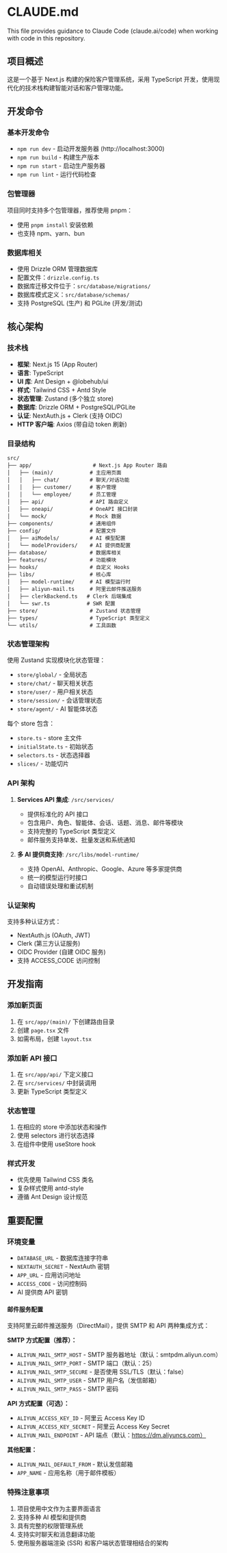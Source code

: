 # CLAUDE.md

This file provides guidance to Claude Code (claude.ai/code) when working with code in this repository.

## 项目概述

这是一个基于 Next.js 构建的保险客户管理系统，采用 TypeScript 开发，使用现代化的技术栈构建智能对话和客户管理功能。

## 开发命令

### 基本开发命令
- `npm run dev` - 启动开发服务器 (http://localhost:3000)
- `npm run build` - 构建生产版本
- `npm run start` - 启动生产服务器
- `npm run lint` - 运行代码检查

### 包管理器
项目同时支持多个包管理器，推荐使用 pnpm：
- 使用 `pnpm install` 安装依赖
- 也支持 npm、yarn、bun

### 数据库相关
- 使用 Drizzle ORM 管理数据库
- 配置文件：`drizzle.config.ts`
- 数据库迁移文件位于：`src/database/migrations/`
- 数据库模式定义：`src/database/schemas/`
- 支持 PostgreSQL (生产) 和 PGLite (开发/测试)

## 核心架构

### 技术栈
- **框架**: Next.js 15 (App Router)
- **语言**: TypeScript
- **UI 库**: Ant Design + @lobehub/ui
- **样式**: Tailwind CSS + Antd Style
- **状态管理**: Zustand (多个独立 store)
- **数据库**: Drizzle ORM + PostgreSQL/PGLite
- **认证**: NextAuth.js + Clerk (支持 OIDC)
- **HTTP 客户端**: Axios (带自动 token 刷新)

### 目录结构

```
src/
├── app/                    # Next.js App Router 路由
│   ├── (main)/            # 主应用页面
│   │   ├── chat/          # 聊天/对话功能
│   │   ├── customer/      # 客户管理
│   │   └── employee/      # 员工管理
│   ├── api/               # API 路由定义
│   ├── oneapi/            # OneAPI 接口封装
│   └── mock/              # Mock 数据
├── components/            # 通用组件
├── config/                # 配置文件
│   ├── aiModels/          # AI 模型配置
│   └── modelProviders/    # AI 提供商配置
├── database/              # 数据库相关
├── features/              # 功能模块
├── hooks/                 # 自定义 Hooks
├── libs/                  # 核心库
│   ├── model-runtime/     # AI 模型运行时
│   ├── aliyun-mail.ts     # 阿里云邮件推送服务
│   ├── clerkBackend.ts   # Clerk 后端集成
│   └── swr.ts            # SWR 配置
├── store/                 # Zustand 状态管理
├── types/                 # TypeScript 类型定义
└── utils/                 # 工具函数
```

### 状态管理架构

使用 Zustand 实现模块化状态管理：
- `store/global/` - 全局状态
- `store/chat/` - 聊天相关状态
- `store/user/` - 用户相关状态
- `store/session/` - 会话管理状态
- `store/agent/` - AI 智能体状态

每个 store 包含：
- `store.ts` - store 主文件
- `initialState.ts` - 初始状态
- `selectors.ts` - 状态选择器
- `slices/` - 功能切片

### API 架构

1. **Services API 集成**: `/src/services/`
   - 提供标准化的 API 接口
   - 包含用户、角色、智能体、会话、话题、消息、邮件等模块
   - 支持完整的 TypeScript 类型定义
   - 邮件服务支持单发、批量发送和系统通知

2. **多 AI 提供商支持**: `/src/libs/model-runtime/`
   - 支持 OpenAI、Anthropic、Google、Azure 等多家提供商
   - 统一的模型运行时接口
   - 自动错误处理和重试机制

### 认证架构

支持多种认证方式：
- NextAuth.js (OAuth, JWT)
- Clerk (第三方认证服务)
- OIDC Provider (自建 OIDC 服务)
- 支持 ACCESS_CODE 访问控制

## 开发指南

### 添加新页面
1. 在 `src/app/(main)/` 下创建路由目录
2. 创建 `page.tsx` 文件
3. 如需布局，创建 `layout.tsx`

### 添加新 API 接口
1. 在 `src/app/api/` 下定义接口
2. 在 `src/services/` 中封装调用
3. 更新 TypeScript 类型定义

### 状态管理
1. 在相应的 store 中添加状态和操作
2. 使用 selectors 进行状态选择
3. 在组件中使用 useStore hook

### 样式开发
- 优先使用 Tailwind CSS 类名
- 复杂样式使用 antd-style
- 遵循 Ant Design 设计规范

## 重要配置

### 环境变量
- `DATABASE_URL` - 数据库连接字符串
- `NEXTAUTH_SECRET` - NextAuth 密钥
- `APP_URL` - 应用访问地址
- `ACCESS_CODE` - 访问控制码
- AI 提供商 API 密钥

#### 邮件服务配置
支持阿里云邮件推送服务（DirectMail），提供 SMTP 和 API 两种集成方式：

**SMTP 方式配置（推荐）：**
- `ALIYUN_MAIL_SMTP_HOST` - SMTP 服务器地址（默认：smtpdm.aliyun.com）
- `ALIYUN_MAIL_SMTP_PORT` - SMTP 端口（默认：25）
- `ALIYUN_MAIL_SMTP_SECURE` - 是否使用 SSL/TLS（默认：false）
- `ALIYUN_MAIL_SMTP_USER` - SMTP 用户名（发信邮箱）
- `ALIYUN_MAIL_SMTP_PASS` - SMTP 密码

**API 方式配置（可选）：**
- `ALIYUN_ACCESS_KEY_ID` - 阿里云 Access Key ID
- `ALIYUN_ACCESS_KEY_SECRET` - 阿里云 Access Key Secret
- `ALIYUN_MAIL_ENDPOINT` - API 端点（默认：https://dm.aliyuncs.com）

**其他配置：**
- `ALIYUN_MAIL_DEFAULT_FROM` - 默认发信邮箱
- `APP_NAME` - 应用名称（用于邮件模板）

### 特殊注意事项
1. 项目使用中文作为主要界面语言
2. 支持多种 AI 模型和提供商
3. 具有完整的权限管理系统
4. 支持实时聊天和消息翻译功能
5. 使用服务器端渲染 (SSR) 和客户端状态管理相结合的架构
